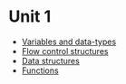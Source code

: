 # Unit 1

- [Variables and data-types](./variables-data-types.md)
- [Flow control structures](./flow-control.md)
- [Data structures](./data-structures.md)
- [Functions]()
